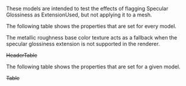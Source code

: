 These models are intended to test the effects of flagging Specular Glossiness as ExtensionUsed, but not applying it to a mesh.  

The following table shows the properties that are set for every model.  

The metallic roughness base color texture acts as a fallback when the specular glossiness extension is not supported in the renderer.  

~~HeaderTable~~
 
The following table shows the properties that are set for a given model.  

~~Table~~ 
